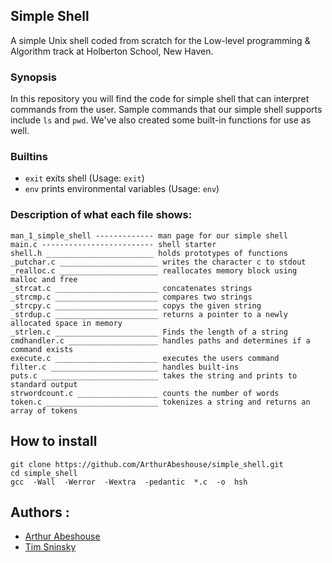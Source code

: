 ## Simple Shell
A simple Unix shell coded from scratch for the Low-level programming & Algorithm track at Holberton School, New Haven.

### Synopsis
In this repository you will find the code for simple shell that can interpret commands from the user. Sample commands that our simple shell supports include ```ls``` and ```pwd```. We've also created some built-in functions for use as well.

### Builtins
* ```exit``` exits shell (Usage: ```exit```)
* ```env``` prints environmental variables (Usage: ```env```)

### Description of what each file shows:
```
man_1_simple_shell ------------- man page for our simple shell
main.c ------------------------- shell starter
shell.h ________________________ holds prototypes of functions
_putchar.c ______________________ writes the character c to stdout
_realloc.c ______________________ reallocates memory block using malloc and free
_strcat.c _______________________ concatenates strings
_strcmp.c _______________________ compares two strings
_strcpy.c _______________________ copys the given string
_strdup.c _______________________ returns a pointer to a newly allocated space in memory
_strlen.c _______________________ Finds the length of a string
cmdhandler.c ____________________ handles paths and determines if a command exists
execute.c _______________________ executes the users command
filter.c ________________________ handles built-ins
puts.c __________________________ takes the string and prints to standard output
strwordcount.c __________________ counts the number of words
token.c _________________________ tokenizes a string and returns an array of tokens
```
## How to install
```
git clone https://github.com/ArthurAbeshouse/simple_shell.git
cd simple_shell
gcc  -Wall  -Werror  -Wextra  -pedantic  *.c  -o  hsh
```
## Authors :
* [Arthur Abeshouse](https://github.com/ArthurAbeshouse)
* [Tim Sninsky](https://github.com/modernfuthark)